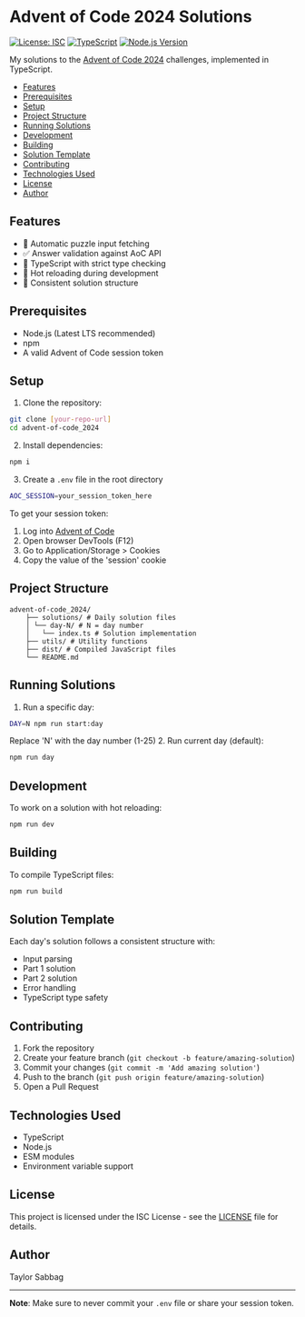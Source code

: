 <!-- omit in toc -->
# Advent of Code 2024 Solutions

[![License: ISC](https://img.shields.io/badge/License-ISC-blue.svg)](https://opensource.org/licenses/ISC)
[![TypeScript](https://img.shields.io/badge/TypeScript-5.7-blue)](https://www.typescriptlang.org/)
[![Node.js Version](https://img.shields.io/badge/Node.js-20.x-green)](https://nodejs.org/)

My solutions to the [Advent of Code 2024](https://adventofcode.com/2024) challenges, implemented in TypeScript.

- [Features](#features)
- [Prerequisites](#prerequisites)
- [Setup](#setup)
- [Project Structure](#project-structure)
- [Running Solutions](#running-solutions)
- [Development](#development)
- [Building](#building)
- [Solution Template](#solution-template)
- [Contributing](#contributing)
- [Technologies Used](#technologies-used)
- [License](#license)
- [Author](#author)


## Features

- 🚀 Automatic puzzle input fetching
- ✅ Answer validation against AoC API
- 📝 TypeScript with strict type checking
- 🔄 Hot reloading during development
- 🧪 Consistent solution structure

## Prerequisites

- Node.js (Latest LTS recommended)
- npm
- A valid Advent of Code session token

## Setup

1. Clone the repository:

```bash
git clone [your-repo-url]
cd advent-of-code_2024
```
2. Install dependencies:
```bash
npm i
```
3. Create a `.env` file in the root directory
```bash
AOC_SESSION=your_session_token_here
```

To get your session token:
1. Log into [Advent of Code](https://adventofcode.com)
2. Open browser DevTools (F12)
3. Go to Application/Storage > Cookies
4. Copy the value of the 'session' cookie

## Project Structure
```
advent-of-code_2024/
    ├── solutions/ # Daily solution files
    │ └── day-N/ # N = day number
    │   └── index.ts # Solution implementation
    ├── utils/ # Utility functions
    ├── dist/ # Compiled JavaScript files
    └── README.md
```

## Running Solutions

1. Run a specific day:
```bash
DAY=N npm run start:day
```
Replace 'N' with the day number (1-25)
2. Run current day (default):
```bash
npm run day
```

## Development

To work on a solution with hot reloading:
```bash
npm run dev
```

## Building

To compile TypeScript files:
```bash
npm run build
```

## Solution Template

Each day's solution follows a consistent structure with:
- Input parsing
- Part 1 solution
- Part 2 solution
- Error handling
- TypeScript type safety

## Contributing

1. Fork the repository
2. Create your feature branch (`git checkout -b feature/amazing-solution`)
3. Commit your changes (`git commit -m 'Add amazing solution'`)
4. Push to the branch (`git push origin feature/amazing-solution`)
5. Open a Pull Request

## Technologies Used

- TypeScript
- Node.js
- ESM modules
- Environment variable support

## License

This project is licensed under the ISC License - see the [LICENSE](LICENSE) file for details.

## Author

Taylor Sabbag

---

**Note**: Make sure to never commit your `.env` file or share your session token.